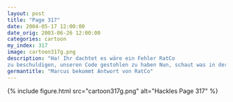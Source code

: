 ```yaml
---
layout: post
title: "Page 317"
date: 2004-05-17 12:00:00
date_orig: 2003-06-26 12:00:00
categories: cartoon
my_index: 317
image: cartoon317g.png
description: "Ha! Ihr dachtet es wäre ein Fehler RatCo 
zu beschuldigen, unseren Code gestohlen zu haben Nun, schaut was in der Post war Ich wette es ist eine fette Barzahlung! Es ist Zeit, dass ihr Loser lernt, dass geistigesEigentum ist nicht worüber ma ... GAH Oh, welch bittere Ironie Marcus Pete Percy"
germantitle: "Marcus bekommt Antwort von RatCo"
---
```


{% include figure.html src="cartoon317g.png" alt="Hackles Page 317"  %}
